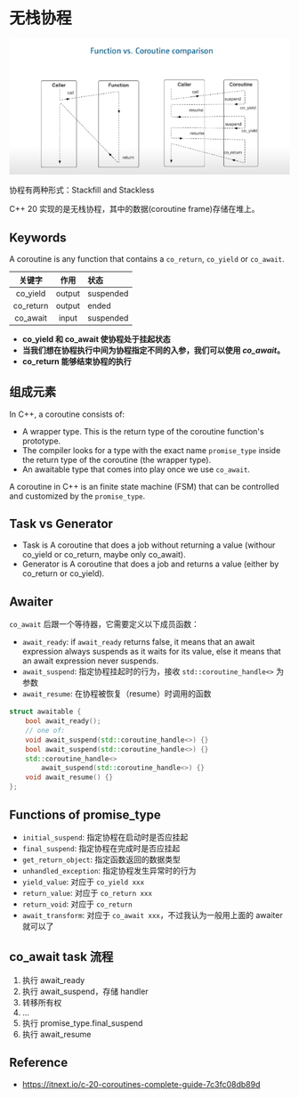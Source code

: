 # 无栈协程

![coroutine](images/coroutine.png)

协程有两种形式：Stackfill and Stackless

C++ 20 实现的是无栈协程，其中的数据(coroutine frame)存储在堆上。

## Keywords

A coroutine is any function that contains a `co_return`, `co_yield` or `co_await`.

|  关键字   |  作用  | 状态      |
| :-------: | :----: | :-------- |
| co_yield  | output | suspended |
| co_return | output | ended     |
| co_await  | input  | suspended |

- **co_yield 和 co_await 使协程处于挂起状态**
- **当我们想在协程执行中间为协程指定不同的入参，我们可以使用 _co_await_。**
- **co_return 能够结束协程的执行**

## 组成元素

In C++, a coroutine consists of:

- A wrapper type. This is the return type of the coroutine function's prototype.
- The compiler looks for a type with the exact name `promise_type` inside the return type of the coroutine (the wrapper type).
- An awaitable type that comes into play once we use `co_await`.

A coroutine in C++ is an finite state machine (FSM) that can be controlled and customized by the `promise_type`.

## Task vs Generator

- Task is A coroutine that does a job without returning a value (withour co_yield or co_return, maybe only co_await).
- Generator is A coroutine that does a job and returns a value (either by co_return or co_yield).

## Awaiter

`co_await` 后跟一个等待器，它需要定义以下成员函数：

- `await_ready`: if `await_ready` returns false, it means that an await expression always suspends as it waits for its value, else it means that an await expression never suspends.
- `await_suspend`: 指定协程挂起时的行为，接收 `std::coroutine_handle<>` 为参数
- `await_resume`: 在协程被恢复（resume）时调用的函数

```cpp
struct awaitable {
    bool await_ready();
    // one of:
    void await_suspend(std::coroutine_handle<>) {}
    bool await_suspend(std::coroutine_handle<>) {}
    std::coroutine_handle<>
        await_suspend(std::coroutine_handle<>) {}
    void await_resume() {}
};
```

## Functions of promise_type

- `initial_suspend`: 指定协程在启动时是否应挂起
- `final_suspend`: 指定协程在完成时是否应挂起
- `get_return_object`: 指定函数返回的数据类型
- `unhandled_exception`: 指定协程发生异常时的行为
- `yield_value`: 对应于 `co_yield xxx`
- `return_value`: 对应于 `co_return xxx`
- `return_void`: 对应于 `co_return`
- `await_transform`: 对应于 `co_await xxx`，不过我认为一般用上面的 awaiter 就可以了

## co_await task 流程

1. 执行 await_ready
2. 执行 await_suspend，存储 handler
3. 转移所有权
4. ...
5. 执行 promise_type.final_suspend
6. 执行 await_resume

## Reference

- <https://itnext.io/c-20-coroutines-complete-guide-7c3fc08db89d>
